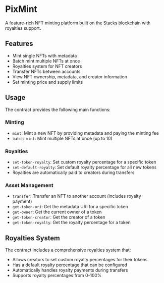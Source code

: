 # PixMint
A feature-rich NFT minting platform built on the Stacks blockchain with royalties support.

## Features
- Mint single NFTs with metadata
- Batch mint multiple NFTs at once
- Royalties system for NFT creators
- Transfer NFTs between accounts 
- View NFT ownership, metadata, and creator information
- Set minting price and supply limits

## Usage
The contract provides the following main functions:

### Minting
- `mint`: Mint a new NFT by providing metadata and paying the minting fee
- `batch-mint`: Mint multiple NFTs at once (up to 10)

### Royalties
- `set-token-royalty`: Set custom royalty percentage for a specific token
- `set-default-royalty`: Set default royalty percentage for all new tokens
- Royalties are automatically paid to creators during transfers

### Asset Management
- `transfer`: Transfer an NFT to another account (includes royalty payment)
- `get-token-uri`: Get the metadata URI for a specific token
- `get-owner`: Get the current owner of a token
- `get-token-creator`: Get the creator of a token
- `get-token-royalty`: Get the royalty percentage for a token

## Royalties System
The contract includes a comprehensive royalties system that:
- Allows creators to set custom royalty percentages for their tokens
- Has a default royalty percentage that can be configured
- Automatically handles royalty payments during transfers
- Supports royalty percentages from 0-100%
